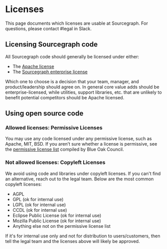# Licenses

This page documents which licenses are usable at Sourcegraph. For questions, please contact #legal in Slack.

## Licensing Sourcegraph code

All Sourcegraph code should generally be licensed under either:

- The [Apache license](https://github.com/sourcegraph/sourcegraph/blob/main/LICENSE.apache)
- The [Sourcegraph enterprise license](https://github.com/sourcegraph/sourcegraph/blob/main/LICENSE.enterprise)

Which one to choose is a decision that your team, manager, and product/leadership should agree on. In general core value adds should be enterprise-licensed, while utilities, support libraries, etc. that are unlikely to benefit potential competitors should be Apache licensed.

## Using open source code

### Allowed licenses: Permissive Licenses

You may use any code licensed under any permissive license, such as Apache, MIT, BSD. If you aren’t sure whether a license is permissive, see the [permissive license list](https://blueoakcouncil.org/list) compiled by Blue Oak Council.

### Not allowed licenses: Copyleft Licenses

We avoid using code and libraries under copyleft licenses. If you can't find an alternative, reach out to the legal team. Below are the most common copyleft licenses:

- AGPL
- GPL (ok for internal use)
- LGPL (ok for internal use)
- CCDL (ok for internal use)
- Eclipse Public License (ok for internal use)
- Mozilla Public License (ok for internal use)
- Anything else not on the permissive license list

If it's for internal use only and not for distribution to users/customers, then tell the legal team and the licenses above will likely be approved.
